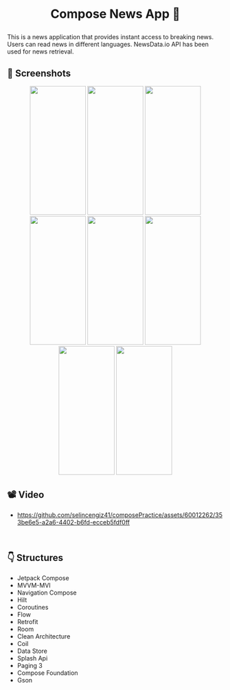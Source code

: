 # <p align="center"> Compose News App 🎥 </p>

This is a news application that provides instant access to breaking news. Users can read news in different languages. NewsData.io API has been used for news retrieval.

<!-- Screenshots -->
## 📸 Screenshots
<p align="center">
    <img src="https://github.com/selincengiz41/composePractice/assets/60012262/300dcfeb-90d5-48ba-ae48-613fae455b61" width="130" height="300"/>
  <img src="https://github.com/selincengiz41/composePractice/assets/60012262/05f9c172-f977-401b-bcee-1cbcc7c107af" width="130" height="300"/>
  <img src="https://github.com/selincengiz41/composePractice/assets/60012262/174fd95b-c75b-4644-8428-d51c6b52c80f" width="130" height="300"/>
  <img src="https://github.com/selincengiz41/composePractice/assets/60012262/4d3620cc-e209-4854-9395-d8010e729e29" width="130" height="300"/>
  <img src="https://github.com/selincengiz41/composePractice/assets/60012262/93b437fd-f3ce-4f9b-9878-4e6ec1aa0fce" width="130" height="300"/> 
  <img src="https://github.com/selincengiz41/composePractice/assets/60012262/26a5e0d4-0334-48cd-a398-694e2570b801" width="130" height="300"/> 
  <img src="https://github.com/selincengiz41/composePractice/assets/60012262/bb67bacd-d5ac-4b2b-9ec0-130e3894cc64" width="130" height="300"/>
  <img src="https://github.com/selincengiz41/composePractice/assets/60012262/eeedb2fe-627a-4bb8-b891-05981a18ca2c" width="130" height="300"/>


## 📽 Video 

- https://github.com/selincengiz41/composePractice/assets/60012262/353be6e5-a2a6-4402-b6fd-ecceb5fdf0ff


  
<br>

## :point_down: Structures 
- Jetpack Compose
- MVVM-MVI
- Navigation Compose
- Hilt
- Coroutines
- Flow
- Retrofit
- Room
- Clean Architecture
- Coil
- Data Store
- Splash Api
- Paging 3
- Compose Foundation
- Gson
